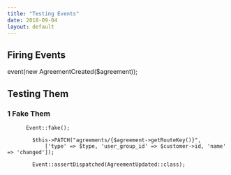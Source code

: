```yaml
---
title: "Testing Events"
date: 2018-09-04
layout: default
---
```


## Firing Events
event(new AgreementCreated($agreement));


## Testing Them

### 1 Fake Them
```
      Event::fake();

        $this->PATCH("agreements/{$agreement->getRouteKey()}",
            ['type' => $type, 'user_group_id' => $customer->id, 'name' => 'changed']);

        Event::assertDispatched(AgreementUpdated::class);
        
```
